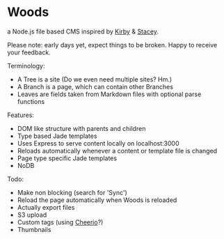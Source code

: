Woods
=====

a Node.js file based CMS inspired by [Kirby](http://getkirby.com/) & [Stacey](http://www.staceyapp.com/).

Please note: early days yet, expect things to be broken. Happy to receive your feedback.

Terminology:

*   A Tree is a site (Do we even need multiple sites? Hm.)
*   A Branch is a page, which can contain other Branches
*   Leaves are fields taken from Markdown files with optional parse functions

Features:

*   DOM like structure with parents and children
*   Type based Jade templates
*   Uses Express to serve content locally on localhost:3000
*   Reloads automatically whenever a content or template file is changed
*   Page type specific Jade templates
*   NoDB

Todo:

*   Make non blocking (search for 'Sync')
*   Reload the page automatically when Woods is reloaded
*   Actually export files
*   S3 upload
*   Custom tags (using [Cheerio](https://github.com/MatthewMueller/cheerio)?)
*   Thumbnails
